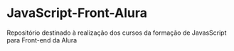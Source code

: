 # JavaScript-Front-Alura
Repositório destinado à realização dos cursos da formação de JavasScript para Front-end da Alura
